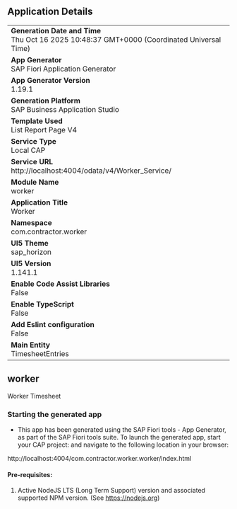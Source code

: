 ## Application Details
|               |
| ------------- |
|**Generation Date and Time**<br>Thu Oct 16 2025 10:48:37 GMT+0000 (Coordinated Universal Time)|
|**App Generator**<br>SAP Fiori Application Generator|
|**App Generator Version**<br>1.19.1|
|**Generation Platform**<br>SAP Business Application Studio|
|**Template Used**<br>List Report Page V4|
|**Service Type**<br>Local CAP|
|**Service URL**<br>http://localhost:4004/odata/v4/Worker_Service/|
|**Module Name**<br>worker|
|**Application Title**<br>Worker|
|**Namespace**<br>com.contractor.worker|
|**UI5 Theme**<br>sap_horizon|
|**UI5 Version**<br>1.141.1|
|**Enable Code Assist Libraries**<br>False|
|**Enable TypeScript**<br>False|
|**Add Eslint configuration**<br>False|
|**Main Entity**<br>TimesheetEntries|

## worker

Worker Timesheet

### Starting the generated app

-   This app has been generated using the SAP Fiori tools - App Generator, as part of the SAP Fiori tools suite.  To launch the generated app, start your CAP project:  and navigate to the following location in your browser:

http://localhost:4004/com.contractor.worker.worker/index.html

#### Pre-requisites:

1. Active NodeJS LTS (Long Term Support) version and associated supported NPM version.  (See https://nodejs.org)


